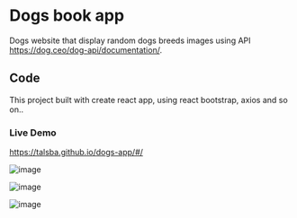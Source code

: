 # Dogs book app

Dogs website that display random dogs breeds images using API https://dog.ceo/dog-api/documentation/.

## Code

This project built with create react app, using react bootstrap, axios and so on..

### Live Demo

https://talsba.github.io/dogs-app/#/


![image](https://user-images.githubusercontent.com/60568087/116781540-323e0200-aa8c-11eb-99fa-ae6f464ce7b7.png)

![image](https://user-images.githubusercontent.com/60568087/116781552-4255e180-aa8c-11eb-9882-942061809aea.png)

![image](https://user-images.githubusercontent.com/60568087/116781566-4f72d080-aa8c-11eb-81f7-d18fb5fd8281.png)
